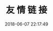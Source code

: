 ---
title: 友  情  链  接
date: 2018-06-07 22:17:49
type: "link"
top_img: https://cdn.pixabay.com/photo/2018/04/05/14/09/sunflowers-3292932_960_720.jpg
---